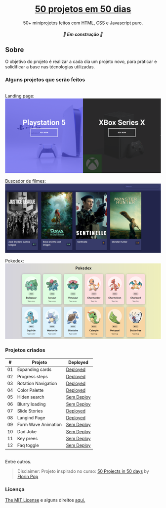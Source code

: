 <h1 align="center">
	<a href="#"> 50 projetos em 50 dias</a>
</h1>
<p align="center">50+ miniprojetos feitos com HTML, CSS e Javascript puro.</p>
<h5 align="center">
	🚧   Em construção  🚧
</h5>

## Sobre

O objetivo do projeto é realizar a cada dia um projeto novo, para práticar e solidificar a base nas técnologias utilizadas.

### Alguns projetos que serão feitos

<br />
Landing page:
<img alt="Landing page" title="#langind page" src="./images/game-project.png" />

Buscador de filmes:
<img alt="Landing page" title="#langind page" src="./images/search-movie.png" />

Pokedex:
<img alt="Landing page" title="#langind page" src="./images/pokedex.png" />

### Projetos criados

| #   | Projeto             | Deployed                                                  |
| --- | ------------------- | --------------------------------------------------------- |
| 01  | Expanding cards     | [Deployed](https://exapanding-cards-mmdev.netlify.app)    |
| 02  | Progress steps      | [Deployed](https://progress-steps-mmdev.netlify.app)      |
| 03  | Rotation Navigation | [Deployed](https://rotation-navigation-mmdev.netlify.app) |
| 04  | Color Palette       | [Deployed](https://coloors-project-mmdev.netlify.app)     |
| 05  | Hiden search        | [Sem Deploy]()                                            |
| 06  | Blurry loading      | [Sem Deploy]()                                            |
| 07  | Slide Stories       | [Deployed](https://slide-stories-mmdev.netlify.app)       |
| 08  | Langind Page        | [Deployed](https://landing-page-mmdev.netlify.app)        |
| 09  | Form Wave Animation | [Sem Deploy]()                                            |
| 10  | Dad Joke            | [Sem Deploy]()                                            |
| 11  | Key prees           | [Sem Deploy]()                                            |
| 12  | Faq toggle          | [Sem Deploy]()                                            |

<br/>
Entre outros.

> Disclaimer: Projeto inspirado no curso: [50 Projects in 50 days](https://www.udemy.com/course/50-projects-50-days/) by [Florin Pop](https://www.florin-pop.com)

### Licença

<a href="./MIT-LICENSE.txt">The MIT License</a> e alguns direitos [aqui.](https://traversymedia.com)
